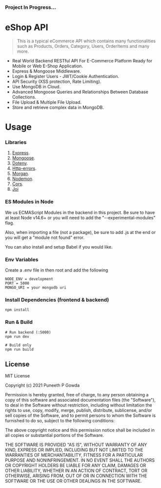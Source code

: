### Project In Progress...

# eShop API

> This is a typical eCommerce API which contains many functionalities such as Products, Orders, Category, Users, OrderItems and many more.

- Real World Backend RESTful API For E-Commerce Platform Ready for Mobile or Web E-Shop Application.
- Express & Mongoose Middleware.
- Login & Register Users - JWT/Cookie Authentication.
- API Security (XSS protection, Rate Limiting).
- Use MongoDB in Cloud.
- Advanced Mongoose Queries and Relationships Between Database Collections.
- File Upload & Multiple File Upload.
- Store and retrieve complex data in MongoDB.

# Usage

### Libraries

1. [Express](https://www.npmjs.com/package/express).
2. [Mongoose](https://www.npmjs.com/package/mongoose).
3. [Dotenv](https://www.npmjs.com/package/dotenv).
4. [Http-errors](https://www.npmjs.com/package/http-errors).
5. [Morgan](https://www.npmjs.com/package/morgan).
6. [Nodemon](https://www.npmjs.com/package/nodemon).
7. [Cors](https://www.npmjs.com/package/cors).
8. [Joi](https://www.npmjs.com/package/joi)

### ES Modules in Node

We us ECMAScript Modules in the backend in this project. Be sure to have at least Node v14.6+ or you will need to add the "--experimental-modules" flag.

Also, when importing a file (not a package), be sure to add .js at the end or you will get a "module not found" error.

You can also install and setup Babel if you would like.

### Env Variables

Create a .env file in then root and add the following

```
NODE_ENV = development
PORT = 5000
MONGO_URI = your mongodb uri

```

### Install Dependencies (frontend & backend)

```
npm install

```

### Run & Build

```
# Run backend (:5000)
npm run dev

# Build only
npm run build

```

## License

MIT License

Copyright (c) 2021 Puneeth P Gowda

Permission is hereby granted, free of charge, to any person obtaining a copy
of this software and associated documentation files (the "Software"), to deal
in the Software without restriction, including without limitation the rights
to use, copy, modify, merge, publish, distribute, sublicense, and/or sell
copies of the Software, and to permit persons to whom the Software is
furnished to do so, subject to the following conditions:

The above copyright notice and this permission notice shall be included in all
copies or substantial portions of the Software.

THE SOFTWARE IS PROVIDED "AS IS", WITHOUT WARRANTY OF ANY KIND, EXPRESS OR
IMPLIED, INCLUDING BUT NOT LIMITED TO THE WARRANTIES OF MERCHANTABILITY,
FITNESS FOR A PARTICULAR PURPOSE AND NONINFRINGEMENT. IN NO EVENT SHALL THE
AUTHORS OR COPYRIGHT HOLDERS BE LIABLE FOR ANY CLAIM, DAMAGES OR OTHER
LIABILITY, WHETHER IN AN ACTION OF CONTRACT, TORT OR OTHERWISE, ARISING FROM,
OUT OF OR IN CONNECTION WITH THE SOFTWARE OR THE USE OR OTHER DEALINGS IN THE
SOFTWARE.
